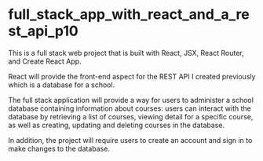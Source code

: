 # full_stack_app_with_react_and_a_rest_api_p10

This is a full stack web project that is built with  React, JSX, React Router, and Create React App.

React will provide the front-end aspect for the REST API I created previously which is a database for a school.

The full stack application will provide a way for users to administer a school database containing information 
about courses: users can interact with the database by retrieving a list of courses, 
viewing detail for a specific course, as well as creating, updating and deleting courses in the database.

In addition, the project will require users to create an account and sign in to make changes to the database.
